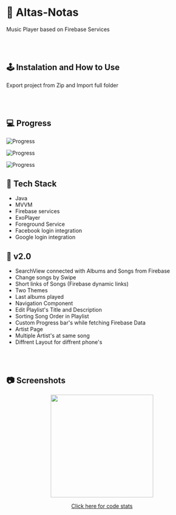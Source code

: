 # 🎵  Altas-Notas
Music Player based on Firebase Services


<br /><br/>
## 🕹️ Instalation and How to Use
Export project from Zip and Import full folder


<br /><br/>


## 💻 Progress
 ![Progress](https://progress-bar.dev/100/?title=v1.00&width=200&color=B076CA)
 
 ![Progress](https://progress-bar.dev/100/?title=v1.10&width=200&color=9D55BD)
 
 ![Progress](https://progress-bar.dev/80/?title=v1.50&width=200&color=730DA1)


## 👾 Tech Stack
* Java
* MVVM
* Firebase services
* ExoPlayer
* Foreground Service
* Facebook login integration 
* Google login integration 



## 🚀 v2.0
* SearchView connected with Albums and Songs from Firebase
* Change songs by Swipe
* Short links of Songs (Firebase dynamic links)
* Two Themes
* Last albums played
* Navigation Component
* Edit Playlist's Title and Description
* Sorting Song Order in Playlist
* Custom Progress bar's while fetching Firebase Data
* Artist Page
* Multiple Artist's at same song
* Diffrent Layout for diffrent phone's


<br /><br/>
## 📷 Screenshots

<p align="center">
<img src="gif.gif" width="270px">
</p>

<p align="center">
<a href="https://api.codetabs.com/v1/loc?github=polonez-byte-112/Altas-Notas">Click here for code stats</a>
</p>
